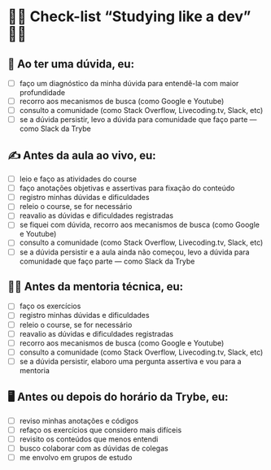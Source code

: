 #  :woman_technologist: Check-list “Studying like a dev” :technologist:

## :pencil: Ao ter uma dúvida, eu:

- [ ] faço um diagnóstico da minha dúvida para entendê-la com maior profundidade
- [ ] recorro aos mecanismos de busca (como Google e Youtube)
- [ ] consulto a comunidade (como Stack Overflow, Livecoding.tv, Slack, etc)
- [ ] se a dúvida persistir, levo a dúvida para comunidade que faço parte — como Slack da Trybe

## :writing_hand: Antes da aula ao vivo, eu:
- [ ] leio e faço as atividades do course
- [ ] faço anotações objetivas e assertivas para fixação do conteúdo
- [ ] registro minhas dúvidas e dificuldades
- [ ] releio o course, se for necessário
- [ ] reavalio as dúvidas e dificuldades registradas
- [ ] se fiquei com dúvida, recorro aos mecanismos de busca (como Google e Youtube)
- [ ] consulto a comunidade (como Stack Overflow, Livecoding.tv, Slack, etc)
- [ ] se a dúvida persistir e a aula ainda não começou, levo a dúvida para comunidade que faço parte — como Slack da Trybe

## :muscle::brain: Antes da mentoria técnica, eu:
- [ ] faço os exercícios
- [ ] registro minhas dúvidas e dificuldades
- [ ] releio o course, se for necessário
- [ ] reavalio as dúvidas e dificuldades registradas
- [ ] recorro aos mecanismos de busca (como Google e Youtube)
- [ ] consulto a comunidade (como Stack Overflow, Livecoding.tv, Slack, etc)
- [ ] se a dúvida persistir, elaboro uma pergunta assertiva e vou para a mentoria

## :desktop_computer: Antes ou depois do horário da Trybe, eu:
- [ ] reviso minhas anotações e códigos
- [ ] refaço os exercícios que considero mais difíceis
- [ ] revisito os conteúdos que menos entendi
- [ ] busco colaborar com as dúvidas de colegas
- [ ] me envolvo em grupos de estudo
